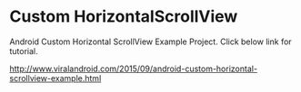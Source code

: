 # Custom HorizontalScrollView
Android Custom Horizontal ScrollView Example Project. Click below link for tutorial.

http://www.viralandroid.com/2015/09/android-custom-horizontal-scrollview-example.html
